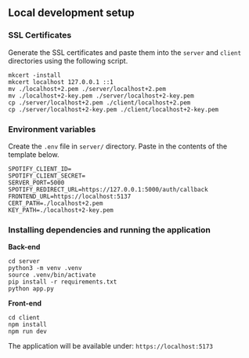 ## Local development setup

### SSL Certificates

Generate the SSL certificates and paste them into the `server` and `client` directories using the following script.

```shell
mkcert -install
mkcert localhost 127.0.0.1 ::1
mv ./localhost+2.pem ./server/localhost+2.pem
mv ./localhost+2-key.pem ./server/localhost+2-key.pem
cp ./server/localhost+2.pem ./client/localhost+2.pem
cp ./server/localhost+2-key.pem ./client/localhost+2-key.pem
```

### Environment variables

Create the `.env` file in `server/` directory. Paste in the contents of the template below.

```.env
SPOTIFY_CLIENT_ID=
SPOTIFY_CLIENT_SECRET=
SERVER_PORT=5000
SPOTIFY_REDIRECT_URL=https://127.0.0.1:5000/auth/callback
FRONTEND_URL=https://localhost:5137
CERT_PATH=./localhost+2.pem
KEY_PATH=./localhost+2-key.pem
```

### Installing dependencies and running the application

**Back-end**

```shell
cd server
python3 -m venv .venv
source .venv/bin/activate
pip install -r requirements.txt
python app.py
```

**Front-end**

```shell
cd client
npm install
npm run dev
```

The application will be available under: `https://localhost:5173`
